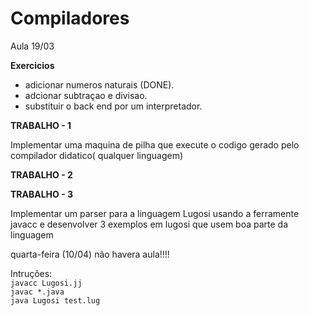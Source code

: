 # Compiladores

Aula 19/03

**Exercicios**   
- adicionar numeros naturais (DONE).
- adcionar subtraçao e divisao. 
- substituir o back end por um interpretador.    

**TRABALHO - 1**

Implementar uma maquina de pilha que execute o codigo gerado pelo compilador didatico( qualquer linguagem)

**TRABALHO - 2**    




**TRABALHO - 3**    

Implementar um parser para a linguagem Lugosi usando a ferramente javacc e desenvolver 3 exemplos em lugosi que usem boa parte da linguagem  

  
quarta-feira (10/04) não havera aula!!!!


Intruções:  
`javacc Lugosi.jj`  
`javac *.java`  
`java Lugosi test.lug`
